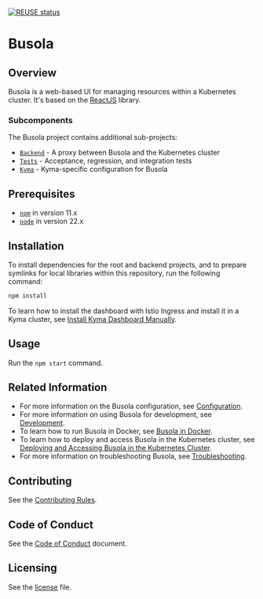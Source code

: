 [![REUSE status](https://api.reuse.software/badge/github.com/kyma-project/busola)](https://api.reuse.software/info/github.com/kyma-project/busola)

# Busola

## Overview

Busola is a web-based UI for managing resources within a Kubernetes cluster. It's based on the [ReactJS](https://reactjs.org/) library.

### Subcomponents

The Busola project contains additional sub-projects:

- [`Backend`](./backend) - A proxy between Busola and the Kubernetes cluster
- [`Tests`](./tests) - Acceptance, regression, and integration tests
- [`Kyma`](./kyma) - Kyma-specific configuration for Busola

## Prerequisites

- [`npm`](https://www.npmjs.com/) in version 11.x
- [`node`](https://nodejs.org/en/) in version 22.x

## Installation

To install dependencies for the root and backend projects, and to prepare symlinks for local libraries within this repository, run the following command:

```bash
npm install
```

To learn how to install the dashboard with Istio Ingress and install it in a Kyma cluster, see [Install Kyma Dashboard Manually](docs/install-kyma-dashboard-manually.md).

## Usage

Run the `npm start` command.

## Related Information

- For more information on the Busola configuration, see [Configuration](docs/operator/configuration.md).
- For more information on using Busola for development, see [Development](docs/contributor/development.md).
- To learn how to run Busola in Docker, see [Busola in Docker](docs/contributor/busola-docker.md).
- To learn how to deploy and access Busola in the Kubernetes cluster, see [Deploying and Accessing Busola in the Kubernetes Cluster](docs/contributor/deploy-access-kubernetes.md).
- For more information on troubleshooting Busola, see [Troubleshooting](docs/operator/troubleshooting.md).

## Contributing

See the [Contributing Rules](CONTRIBUTING.md).

## Code of Conduct

See the [Code of Conduct](CODE_OF_CONDUCT.md) document.

## Licensing

See the [license](./LICENSE) file.
